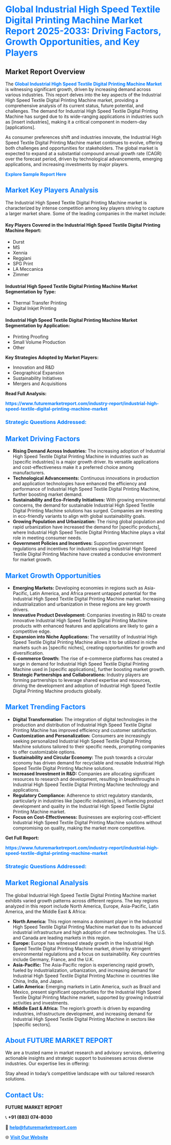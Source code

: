 <h1 style="color: #007BFF;">Global Industrial High Speed Textile Digital Printing Machine Market Report 2025-2033: Driving Factors, Growth Opportunities, and Key Players</h1>

<section id="overview">
<h2>Market Report Overview</h2>
<p>The <a href="https://www.futuremarketreport.com/industry-report/industrial-high-speed-textile-digital-printing-machine-market" style="color: #007BFF; text-decoration: none;"><strong>Global Industrial High Speed Textile Digital Printing Machine Market</strong></a> is witnessing significant growth, driven by increasing demand across various industries. This report delves into the key aspects of the Industrial High Speed Textile Digital Printing Machine market, providing a comprehensive analysis of its current status, future potential, and challenges. The demand for Industrial High Speed Textile Digital Printing Machine has surged due to its wide-ranging applications in industries such as [insert industries], making it a critical component in modern-day [applications].</p>
<p>As consumer preferences shift and industries innovate, the Industrial High Speed Textile Digital Printing Machine market continues to evolve, offering both challenges and opportunities for stakeholders. The global market is expected to expand at a substantial compound annual growth rate (CAGR) over the forecast period, driven by technological advancements, emerging applications, and increasing investments by major players.</p>
</section>

<section id="overview">
<p><a href="https://www.futuremarketreport.com/request-sample/reportId=92831" style="color: #007BFF; text-decoration: none;"><strong>Explore Sample Report Here</strong></a></p>
</section>

<section id="key-players">
<h2 style="color: #007BFF;">Market Key Players Analysis</h2>
<p>The Industrial High Speed Textile Digital Printing Machine market is characterized by intense competition among key players striving to capture a larger market share. Some of the leading companies in the market include:</p>
<h4>Key Players Covered in the Industrial High Speed Textile Digital Printing Machine Report:</h4>
<ul><li>Durst</li><li>MS</li><li>Xennia</li><li>Reggiani</li><li>SPG Print</li><li>LA Meccanica</li><li>Zimmer</li></ul>
<h4>Industrial High Speed Textile Digital Printing Machine Market Segmentation by Type:</h4>
<ul><li>Thermal Transfer Printing</li><li>Digital Inkjet Printing</li></ul>

<h4>Industrial High Speed Textile Digital Printing Machine Market Segmentation by Application:</h4>
<ul><li>Printing Proofing</li><li>Small Volume Production</li><li>Other</li></ul>
<p><strong>Key Strategies Adopted by Market Players:</strong></p>
<ul>
<li>Innovation and R&D</li>
<li>Geographical Expansion</li>
<li>Sustainability Initiatives</li>
<li>Mergers and Acquisitions</li>
</ul>
</section>

<section>
<p><strong>Read Full Analysis: </strong></p><a href="https://www.futuremarketreport.com/industry-report/industrial-high-speed-textile-digital-printing-machine-market" style="color: #007BFF; text-decoration: none;"><strong>https://www.futuremarketreport.com/industry-report/industrial-high-speed-textile-digital-printing-machine-market</strong></a>
<h3 style="color: #007BFF;">Strategic Questions Addressed:</h3>
</section>

<section id="driving-factors">
<h2 style="color: #007BFF;">Market Driving Factors</h2>
<ul>
<li><strong>Rising Demand Across Industries:</strong> The increasing adoption of Industrial High Speed Textile Digital Printing Machine in industries such as [specific industries] is a major growth driver. Its versatile applications and cost-effectiveness make it a preferred choice among manufacturers.</li>
<li><strong>Technological Advancements:</strong> Continuous innovations in production and application technologies have enhanced the efficiency and performance of Industrial High Speed Textile Digital Printing Machine, further boosting market demand.</li>
<li><strong>Sustainability and Eco-Friendly Initiatives:</strong> With growing environmental concerns, the demand for sustainable Industrial High Speed Textile Digital Printing Machine solutions has surged. Companies are investing in eco-friendly variants to align with global sustainability goals.</li>
<li><strong>Growing Population and Urbanization:</strong> The rising global population and rapid urbanization have increased the demand for [specific products], where Industrial High Speed Textile Digital Printing Machine plays a vital role in meeting consumer needs.</li>
<li><strong>Government Policies and Incentives:</strong> Supportive government regulations and incentives for industries using Industrial High Speed Textile Digital Printing Machine have created a conducive environment for market growth.</li>
</ul>
</section>

<section id="growth-opportunities">
<h2 style="color: #007BFF;">Market Growth Opportunities</h2>
<ul>
<li><strong>Emerging Markets:</strong> Developing economies in regions such as Asia-Pacific, Latin America, and Africa present untapped potential for the Industrial High Speed Textile Digital Printing Machine market. Increasing industrialization and urbanization in these regions are key growth drivers.</li>
<li><strong>Innovative Product Development:</strong> Companies investing in R&D to create innovative Industrial High Speed Textile Digital Printing Machine products with enhanced features and applications are likely to gain a competitive edge.</li>
<li><strong>Expansion into Niche Applications:</strong> The versatility of Industrial High Speed Textile Digital Printing Machine allows it to be utilized in niche markets such as [specific niches], creating opportunities for growth and diversification.</li>
<li><strong>E-commerce Growth:</strong> The rise of e-commerce platforms has created a surge in demand for Industrial High Speed Textile Digital Printing Machine used in [specific applications], further boosting market growth.</li>
<li><strong>Strategic Partnerships and Collaborations:</strong> Industry players are forming partnerships to leverage shared expertise and resources, driving the development and adoption of Industrial High Speed Textile Digital Printing Machine products globally.</li>
</ul>
</section>

<section id="trending-factors">
<h2 style="color: #007BFF;">Market Trending Factors</h2>
<ul>
<li><strong>Digital Transformation:</strong> The integration of digital technologies in the production and distribution of Industrial High Speed Textile Digital Printing Machine has improved efficiency and customer satisfaction.</li>
<li><strong>Customization and Personalization:</strong> Consumers are increasingly seeking personalized Industrial High Speed Textile Digital Printing Machine solutions tailored to their specific needs, prompting companies to offer customizable options.</li>
<li><strong>Sustainability and Circular Economy:</strong> The push towards a circular economy has driven demand for recyclable and reusable Industrial High Speed Textile Digital Printing Machine solutions.</li>
<li><strong>Increased Investment in R&D:</strong> Companies are allocating significant resources to research and development, resulting in breakthroughs in Industrial High Speed Textile Digital Printing Machine technology and applications.</li>
<li><strong>Regulatory Compliance:</strong> Adherence to strict regulatory standards, particularly in industries like [specific industries], is influencing product development and quality in the Industrial High Speed Textile Digital Printing Machine market.</li>
<li><strong>Focus on Cost-Effectiveness:</strong> Businesses are exploring cost-efficient Industrial High Speed Textile Digital Printing Machine solutions without compromising on quality, making the market more competitive.</li>
</ul>
</section>

<section>
<p><strong>Get Full Report: </strong></p><a href="https://www.futuremarketreport.com/industry-report/industrial-high-speed-textile-digital-printing-machine-market" style="color: #007BFF; text-decoration: none;"><strong>https://www.futuremarketreport.com/industry-report/industrial-high-speed-textile-digital-printing-machine-market</strong></a>
<h3 style="color: #007BFF;">Strategic Questions Addressed:</h3>
</section>


<section id="regional-analysis">
<h2 style="color: #007BFF;">Market Regional Analysis</h2>
<p>The global Industrial High Speed Textile Digital Printing Machine market exhibits varied growth patterns across different regions. The key regions analyzed in this report include North America, Europe, Asia-Pacific, Latin America, and the Middle East & Africa:</p>
<ul>
<li><strong>North America:</strong> This region remains a dominant player in the Industrial High Speed Textile Digital Printing Machine market due to its advanced industrial infrastructure and high adoption of new technologies. The U.S. and Canada are leading markets in this region.</li>
<li><strong>Europe:</strong> Europe has witnessed steady growth in the Industrial High Speed Textile Digital Printing Machine market, driven by stringent environmental regulations and a focus on sustainability. Key countries include Germany, France, and the U.K.</li>
<li><strong>Asia-Pacific:</strong> The Asia-Pacific region is experiencing rapid growth, fueled by industrialization, urbanization, and increasing demand for Industrial High Speed Textile Digital Printing Machine in countries like China, India, and Japan.</li>
<li><strong>Latin America:</strong> Emerging markets in Latin America, such as Brazil and Mexico, present significant opportunities for the Industrial High Speed Textile Digital Printing Machine market, supported by growing industrial activities and investments.</li>
<li><strong>Middle East & Africa:</strong> The region’s growth is driven by expanding industries, infrastructure development, and increasing demand for Industrial High Speed Textile Digital Printing Machine in sectors like [specific sectors].</li>
</ul>
</section>

<footer>
<h2 style="color: #007BFF;">About FUTURE MARKET REPORT</h2>
<p>We are a trusted name in market research and advisory services, delivering actionable insights and strategic support to businesses across diverse industries. Our expertise lies in offering:</p>

<p>Stay ahead in today’s competitive landscape with our tailored research solutions.</p>

<h2 style="color: #007BFF;">Contact Us:</h2>
<p><strong>FUTURE MARKET REPORT</strong></p>
<p>📞 <strong>+91 (883) 074-8030</strong></p>
<p>📧 <strong><a href="mailto:help@futuremarketreport.com" style="color: #007BFF;">help@futuremarketreport.com</a></strong></p>
<p>🌐 <strong><a href="https://www.futuremarketreport.com/" style="color: #007BFF;">Visit Our Website</a></strong></p>
</footer>